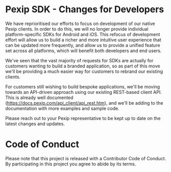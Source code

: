# Pexip SDK - Changes for Developers

We have reprioritised our efforts to focus on development of our
native Pexip clients. In order to do this, we will no longer provide
individual platform-specific SDKs for Android and iOS. This refocus of
development effort will allow us to build a richer and more intuitive
user experience that can be updated more frequently, and allow us to
provide a unified feature set across all platforms, which will benefit
both developers and end users.

We've seen that the vast majority of requests for SDKs are actually
for customers wanting to build a branded application, so as part of
this move we'll be providing a much easier way for customers to
rebrand our existing clients.

For customers still wishing to build bespoke applications, we'll be
moving towards an API-driven approach using our existing REST-based
client API.  This is already well documented
(https://docs.pexip.com/api_client/api_rest.htm), and we'll be adding
to the documentation with more examples and sample code.

Please reach out to your Pexip representative to be kept up to date on
the latest changes and updates.

# Code of Conduct

Please note that this project is released with a Contributor Code of
Conduct. By participating in this project you agree to abide by its
terms.

